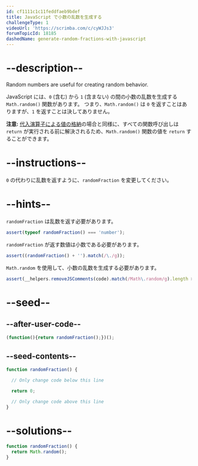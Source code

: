 ```yaml
---
id: cf1111c1c11feddfaeb9bdef
title: JavaScript で小数の乱数を生成する
challengeType: 1
videoUrl: 'https://scrimba.com/c/cyWJJs3'
forumTopicId: 18185
dashedName: generate-random-fractions-with-javascript
---
```


# --description--

Random numbers are useful for creating random behavior.

JavaScript には、`0` (含む) から `1` (含まない) の間の小数の乱数を生成する `Math.random()` 関数があります。 つまり、`Math.random()` は `0` を返すことはありますが、`1` を返すことは決してありません。

**注意:** <a href="/japanese/learn/javascript-algorithms-and-data-structures/basic-javascript/storing-values-with-the-assignment-operator" target="_blank" rel="noopener noreferrer nofollow">代入演算子による値の格納</a>の場合と同様に、すべての関数呼び出しは `return` が実行される前に解決されるため、`Math.random()` 関数の値を `return` することができます。

# --instructions--

`0` の代わりに乱数を返すように、`randomFraction` を変更してください。

# --hints--

`randomFraction` は乱数を返す必要があります。

```js
assert(typeof randomFraction() === 'number');
```

`randomFraction` が返す数値は小数である必要があります。

```js
assert((randomFraction() + '').match(/\./g));
```

`Math.random` を使用して、小数の乱数を生成する必要があります。

```js
assert(__helpers.removeJSComments(code).match(/Math\.random/g).length >= 0);
```

# --seed--

## --after-user-code--

```js
(function(){return randomFraction();})();
```

## --seed-contents--

```js
function randomFraction() {

  // Only change code below this line

  return 0;

  // Only change code above this line
}
```

# --solutions--

```js
function randomFraction() {
  return Math.random();
}
```
